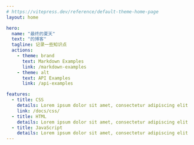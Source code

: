 ```yaml
---
# https://vitepress.dev/reference/default-theme-home-page
layout: home

hero:
  name: "最终的夏天"
  text: "的博客"
  tagline: 记录一些知识点
  actions:
    - theme: brand
      text: Markdown Examples
      link: /markdown-examples
    - theme: alt
      text: API Examples
      link: /api-examples

features:
  - title: CSS
    details: Lorem ipsum dolor sit amet, consectetur adipiscing elit
    link: /docs/css/
  - title: HTML
    details: Lorem ipsum dolor sit amet, consectetur adipiscing elit
  - title: JavaScript
    details: Lorem ipsum dolor sit amet, consectetur adipiscing elit
---
```

